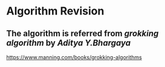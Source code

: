 # Algorithm Revision

## The algorithm is referred from *grokking algorithm* by *Aditya Y.Bhargaya*

https://www.manning.com/books/grokking-algorithms
